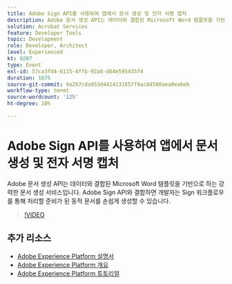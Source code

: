 ```yaml
---
title: Adobe Sign API를 사용하여 앱에서 문서 생성 및 전자 서명 캡처
description: Adobe 문서 생성 API는 데이터와 결합된 Microsoft Word 템플릿을 기반으로 하는 강력한 문서 생성 서비스입니다. Adobe Sign API와 결합하면 개발자는 Sign 워크플로우를 통해 처리할 준비가 된 동적 문서를 손쉽게 생성할 수 있습니다.
solution: Acrobat Services
feature: Developer Tools
topic: Development
role: Developer, Architect
level: Experienced
kt: 9207
type: Event
exl-id: 57ca3fd4-b135-4ffb-92a8-d64e595435f4
duration: 1875
source-git-commit: 9a297cda953d4414131657f9ac84580aea0eabeb
workflow-type: tm+mt
source-wordcount: '125'
ht-degree: 10%

---
```


# Adobe Sign API를 사용하여 앱에서 문서 생성 및 전자 서명 캡처

Adobe 문서 생성 API는 데이터와 결합된 Microsoft Word 템플릿을 기반으로 하는 강력한 문서 생성 서비스입니다. Adobe Sign API와 결합하면 개발자는 Sign 워크플로우를 통해 처리할 준비가 된 동적 문서를 손쉽게 생성할 수 있습니다.

>[!VIDEO](https://video.tv.adobe.com/v/338097/?quality=12&learn=on&hidetitle=true)

## 추가 리소스

- [Adobe Experience Platform 설명서](https://experienceleague.adobe.com/docs/experience-platform.html)
- [Adobe Experience Platform 개요](https://experienceleague.adobe.com/docs/experience-platform/landing/home.html?lang=ko)
- [Adobe Experience Platform 튜토리얼](https://experienceleague.adobe.com/docs/platform-learn/tutorials/overview.html?lang=en)
